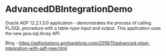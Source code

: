 # AdvancedDBIntegrationDemo
Oracle ADF 12.2.1.3.0 application - demonstrates the process of calling PL/SQL procedure with a table-type input and output. This application uses the new java.sql.Array API.

Blog - https://adfsolutions.anirbanblogs.com/2018/11/advanced-plsql-integration-with-adf-new.html
